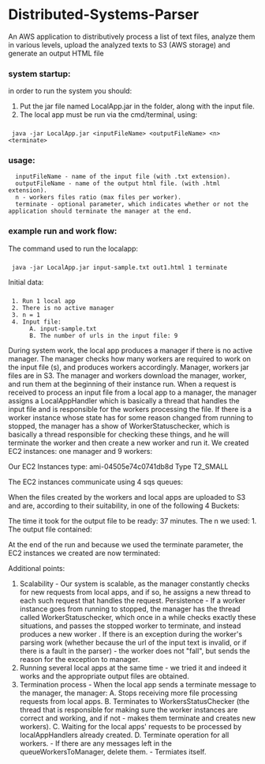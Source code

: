 # Distributed-Systems-Parser
An AWS application to distributively process a list of text files, analyze them in various levels, upload the analyzed texts to S3 (AWS storage) and generate an output HTML file

### system startup:
in order to run the system you should:
1. Put the jar file named LocalApp.jar in the folder, along with the input file.
2. The local app must be run via the cmd/terminal, using:
###
     java -jar LocalApp.jar <inputFileName> <outputFileName> <n> <terminate>
     
### usage:
      inputFileName - name of the input file (with .txt extension).
      outputFileName - name of the output html file. (with .html extension).
      n - workers files ratio (max files per worker).
      terminate - optional parameter, which indicates whether or not the application should terminate the manager at the end.
    
### example run and work flow:    
The command used to run the localapp:
###
     java -jar LocalApp.jar input-sample.txt out1.html 1 terminate
Initial data:
###
     1. Run 1 local app
     2. There is no active manager
     3. n = 1
     4. Input file:
          A. input-sample.txt
          B. The number of urls in the input file: 9
During system work, the local app produces a manager if there is no active manager.
The manager checks how many workers are required to work on the input file (s), and produces workers accordingly.
Manager, workers jar files are in S3.
The manager and workers download the manager, worker, and run them at the beginning of their instance run.
When a request is received to process an input file from a local app to a manager, the manager assigns a LocalAppHandler which is basically a thread that handles the input file and is responsible for the workers processing the file.
If there is a worker instance whose state has for some reason changed from running to stopped, the manager has a show of WorkerStatuschecker, which is basically a thread responsible for checking these things, and he will terminate the worker and then create a new worker and run it.
We created EC2 instances: one manager and 9 workers:
 
Our EC2 Instances type:
ami-04505e74c0741db8d
Type
T2_SMALL




The EC2 instances communicate using 4 sqs queues:
 
When the files created by the workers and local apps are uploaded to S3 and are, according to their suitability, in one of the following 4 Buckets:
 

The time it took for the output file to be ready: 37 minutes.
The n we used: 1.
The output file contained:
 


At the end of the run and because we used the terminate parameter, the EC2 instances we created are now terminated:
 

Additional points:
1. Scalability - Our system is scalable, as the manager constantly checks for new requests from local apps, and if so, he assigns a new thread to each such request that handles the request.
Persistence - If a worker instance goes from running to stopped, the manager has the thread called WorkerStatuschecker, which once in a while checks exactly these situations, and passes the stopped worker to terminate, and instead produces a new worker .
If there is an exception during the worker's parsing work (whether because the url of the input text is invalid, or if there is a fault in the parser) - the worker does not "fall", but sends the reason for the exception to manager.
3. Running several local apps at the same time - we tried it and indeed it works and the appropriate output files are obtained.
4. Termination process - When the local app sends a terminate message to the manager, the manager:
     A. Stops receiving more file processing requests from local apps.
     B. Terminates to WorkersStatusChecker (the thread that is responsible for making sure the worker instances are correct and working, and if not - makes them terminate and creates new workers).
     C. Waiting for the local apps' requests to be processed by localAppHandlers already created.
     D. Terminate operation for all workers.
          - If there are any messages left in the queueWorkersToManager, delete them.
          - Termiates itself.
     
    
   
